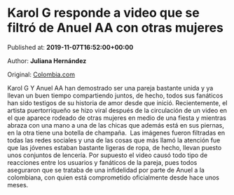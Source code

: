 
# Karol G responde a video que se filtró de Anuel AA con otras mujeres

Published at: **2019-11-07T16:52:00+00:00**

Author: **Juliana Hernández**

Original: [Colombia.com](https://www.colombia.com/musica/noticias/karol-g-defiende-a-anuel-aa-246789)

Karol G Y Anuel AA han demostrado ser una pareja bastante unida y ya llevan un buen tiempo compartiendo juntos, de hecho, todos sus fanáticos han sido testigos de su historia de amor desde que inició.
Recientemente, el artista puertorriqueño se hizo viral después de la circulación de un video en el que aparece rodeado de otras mujeres en medio de una fiesta y mientras abraza con una mano a una de las chicas que además está en sus piernas, en la otra tiene una botella de champaña. 
Las imágenes fueron filtradas en todas las redes sociales y una de las cosas que más llamó la atención fue que las jóvenes estaban bastante ligeras de ropa, de hecho, llevan puesto unos conjuntos de lencería.
Por supuesto el video causó todo tipo de reacciones entre los usuarios y fanáticos de la pareja, pues todos aseguraron que se trataba de una infidelidad por parte de Anuel a la colombiana, con quien está comprometido oficialmente desde hace unos meses.
